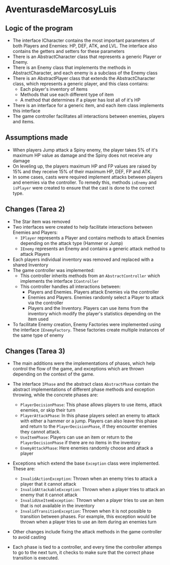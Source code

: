 # AventurasdeMarcosyLuis

## Logic of the program

- The interface ICharacter contains the most important parameters of both Players and Enemies: HP, DEF, ATK, and LVL. The interface also contains the getters and setters for these parameters
- There is an AbstractCharacter class that represents a generic Player or Enemy.
- There is an Enemy class that implements the methods in AbstractCharacter, and each enemy is a subclass of the Enemy class
- There is an AbstractPlayer class that extends the AbstractCharacter class, which represents a generic player, and this class contains:
  - Each player's inventory of items
  - Methods that use each different type of item
  - A method that determines if a player has lost all of it's HP
- There is an interface for a generic item, and each item class implements this interface
- The game controller facilitates all interactions between enemies, players and items.

## Assumptions made

- When players Jump attack a Spiny enemy, the player takes 5% of it's maximum HP value as damage and the Spiny does not receive any damage
- On leveling up, the players maximum HP and FP values are raised by 15% and they receive 15% of their maximum HP, DEF, FP and ATK.
- In some cases, casts were required implement attacks between players and enemies via the controller. To remedy this, methods `isEnemy` and `isPlayer` were created to ensure that the cast is done to the correct type.

## Changes (Tarea 2)

- The Star item was removed
- Two interfaces were created to help facilitate interactions between Enemies and Players:
  - `IPlayer` represents a Player and contains methods to attack Enemies depending on the attack type (Hammer or Jump)
  - `IEnemy` represents an Enemy and contains a generic attack method to attack Players
- Each players individual inventory was removed and replaced with a shared Inventory
- The game controller was implemented:
  - This controller inherits methods from an `AbstractController` which implements the interface `IController`
  - This controller handles all interactions between:
      - Players and Enemies. Players attack Enemies via the controller
      - Enemies and Players. Enemies randomly select a Player to attack via the controller
      - Players and the Inventory. Players can use items from the inventory which modify the player's statistics depending on the item used
 - To facilitate Enemy creation, Enemy Factories were implemented using the interface `IEnemyFactory`. These factories create multiple instances of the same type of enemy

## Changes (Tarea 3)

- The main additions were the implementations of phases, which help control the flow of the game, and exceptions which are thrown depending on the context of the game. 
- The interface `IPhase` and the abstract class `AbstractPhase` contain the abstract implementations of different phase methods and exception throwing, while the concrete phases are:
  - `PlayerDecisionPhase`: This phase allows players to use items, attack enemies, or skip their turn
  - `PlayerAttackPhase`: In this phase players select an enemy to attack with either a hammer or a jump. Players can also leave this phase and return to the `PlayerDecisionPhase`, if they encounter enemies they cannot attack.
  - `UseItemPhase`: Players can use an item or return to the `PlayerDecisionPhase` if there are no items in the inventory
  - `EnemyAttackPhase`: Here enemies randomly choose and attack a player

- Exceptions which extend the base `Exception` class were implemented. These are:

  - `InvalidActionException`: Thrown when an enemy tries to attack a player that it cannot attack
  - `InvalidAttackableException`: Thrown when a player tries to attack an enemy that it cannot attack
  - `InvalidUseItemException:` Thrown when a player tries to use an item that is not available in the inventory
  - `InvalidTransitionException`: Thrown when it is not possible to transition between phases. For example, this exception would be thrown when a player tries to use an item during an enemies turn

- Other changes include fixing the attack methods in the game controller to avoid casting 
- Each phase is tied to a controller, and every time the controller attemps to go to the next turn, it checks to make sure that the correct phase transition is executed.


